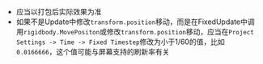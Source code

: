 - 应当以打包后实际效果为准
- 如果不是Update中修改`transform.position`移动，而是在FixedUpdate中调用`rigidbody.MovePositon`或修改`transform.position`移动，应当在`Project Settings -> Time -> Fixed Timestep`修改为小于1/60的值，比如`0.0166666`，这个值可能与屏幕支持的刷新率有关